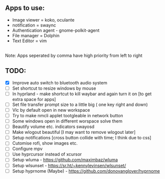 ## Apps to use:
- Image viewer = koko, oculante
- notification = swaync
- Authentication agent - gnome-polkit-agent
- File manager = Dolphin
- Text Editor = vim
<br>
Note: Apps seperated by comma have high priority from left to right

## TODO:
- [x] Improve auto switch to bluetooth audio system
- [ ] Set shortcut to resize windows by mouse
- [ ] In hyprland - make shortcut to kill waybar and again turn it on [to get extra space for apps]
- [ ] Set file transfer prompt size to a little big ( one key right and down)
- [ ] Vlc by default open in new workspace
- [ ] Try to make nmcli applet tootgleable in network button
- [ ] Some windows open in different worspace solve them
- [ ] Beautify volume etc. indicators swayosd 
- [ ] Make wlogout beautiful [I may want to remove wlogout later]
- [ ] Setup notifications [cross button collide with time; I think due to css] 
- [ ] Cutomise rofi, show images etc.
- [ ] Configure mpv
- [ ] Use hyprcursor instead of xcursor
- [ ] Setup wluma -  https://github.com/maximbaz/wluma
- [ ] Setup wlsunset - https://sr.ht/~kennylevinsen/wlsunset/ 
- [ ] Setup hyprnome (Maybe) - https://github.com/donovanglover/hyprnome
